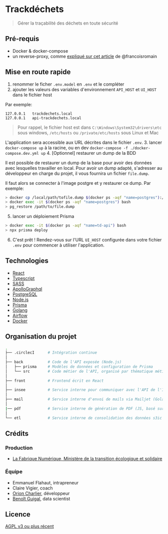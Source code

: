 # Trackdéchets

> Gérer la traçabilité des déchets en toute sécurité

## Pré-requis

- Docker & docker-compose
- un reverse-proxy, comme [expliqué sur cet article](https://medium.com/@francoisromain/set-a-local-web-development-environment-with-custom-urls-and-https-3fbe91d2eaf0) de @francoisromain

## Mise en route rapide

1. renommer le ficher `.env.model` en `.env` et le compléter
2. ajouter les valeurs des variables d'environnement `API_HOST` et `UI_HOST` dans le fichier host

Par exemple:

```
127.0.0.1	trackdechets.local
127.0.0.1	api-trackdechets.local
```

> Pour rappel, le fichier host est dans `C:\Windows\System32\drivers\etc` sous windows, `/etc/hosts` ou `/private/etc/hosts` sous Linux et Mac

L'application sera accessible aux URL décrites dans le fichier `.env`.
3. lancer `docker-compose up` à la racine, ou en dev `docker-compose -f ./docker-compose.dev.yml up`
4. [Optionnel] restaurer un dump de la BDD

Il est possible de restaurer un dump de la base pour avoir des données avec lesquelles travailler en local. Pour avoir un dump adapté, s'adresser au développeur en charge du projet, il vous fournira un fichier `file.dump`.

Il faut alors se connecter à l'image postgre et y restaurer ce dump. Par exemple:

```bash
> docker cp /local/path/tofile.dump $(docker ps -aqf "name=postgres"):/path/to/file.dump
> docker exec -it $(docker ps -aqf "name=postgres") bash
> pg_restore /path/to/file.dump
```

5. lancer un déploiement Prisma

```bash
> docker exec -it $(docker ps -aqf "name=td-api") bash
> npx prisma deploy
```

6. C'est prêt ! Rendez-vous sur l'URL `UI_HOST` configurée dans votre fichier `.env` pour commencer à utiliser l'application.

## Technologies

- [React](https://reactjs.org/)
- [Typescript](https://www.typescriptlang.org/)
- [SASS](https://sass-lang.com/)
- [ApolloGraphql](https://www.apollographql.com/docs/react/)
- [PostgreSQL](https://www.postgresql.org/)
- [Node.js](https://nodejs.org/en/)
- [Prisma](https://www.prisma.io/client/client-typescript/)
- [Golang](https://golang.org/)
- [Airflow](https://airflow.apache.org/)
- [Docker](https://www.docker.com/)

## Organisation du projet

```bash
.
├── .circlecI      # Intégration continue
│
├── back           # Code de l'API exposée (Node.js)
│   ├── prisma     # Modèles de données et configuration de Prisma
│   └── src        # Code métier de l'API, organisé par thématique métier
│
├── front          # Frontend écrit en React
│
├── insee          # Service interne pour communiquer avec l'API de l'INSEE (Golang)
│
├── mail           # Service interne d'envoi de mails via Mailjet (Golang)
│
|── pdf            # Service interne de génération de PDF (JS, basé sur Puppeteer)
│
└── etl            # Service interne de consolidation des données s3ic

```

## Crédits

### Production

- [La Fabrique Numérique, Ministère de la transition écologique et solidaire](https://www.ecologique-solidaire.gouv.fr/inauguration-fabrique-numerique-lincubateur-des-ministeres-charges-lecologie-et-des-territoires)

### Équipe

- Emmanuel Flahaut, intrapreneur
- Claire Vigier, coach
- [Orion Charlier](https://github.com/riron), développeur
- [Benoît Guigal](https://github.com/benoitguigal), data scientist

## Licence

[AGPL v3 ou plus récent](https://spdx.org/licenses/AGPL-3.0-or-later.html)
